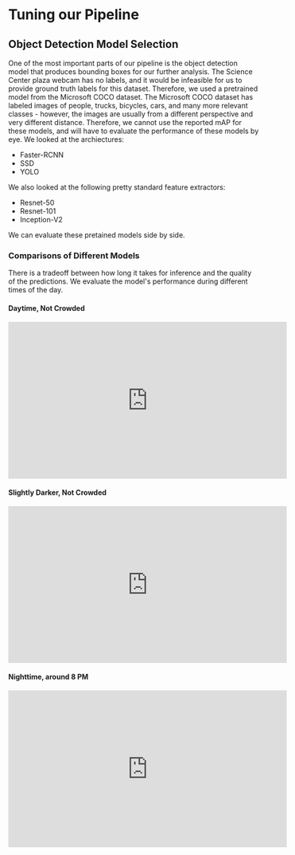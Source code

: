 # Tuning our Pipeline

## Object Detection Model Selection

One of the most important parts of our pipeline is the object detection model
that produces bounding boxes for our further analysis.
The Science Center plaza webcam has no labels, and it would be infeasible
for us to provide ground truth labels for this dataset.
Therefore, we used a pretrained model from the Microsoft COCO dataset.
The Microsoft COCO dataset has labeled images of people, trucks, bicycles,
cars, and many more relevant classes - however, the images are usually from
a different perspective and very different distance.
Therefore, we cannot use the reported mAP for these models, and will have
to evaluate the performance of these models by eye.
We looked at the archiectures:

* Faster-RCNN
* SSD
* YOLO

We also looked at the following pretty standard feature extractors:

* Resnet-50
* Resnet-101
* Inception-V2

We can evaluate these pretained models side by side.

### Comparisons of Different Models

There is a tradeoff between how long it takes for inference and the quality
of the predictions.
We evaluate the model's performance during different times of the day.

#### Daytime, Not Crowded

<iframe width="560" height="315" src="https://www.youtube.com/embed/F08-z8duKIE" frameborder="0" allow="accelerometer; autoplay; encrypted-media; gyroscope; picture-in-picture" allowfullscreen></iframe>

#### Slightly Darker, Not Crowded

<iframe width="560" height="315" src="https://www.youtube.com/embed/ZR53NL4JOVU" frameborder="0" allow="accelerometer; autoplay; encrypted-media; gyroscope; picture-in-picture" allowfullscreen></iframe>

#### Nighttime, around 8 PM

<iframe width="560" height="315" src="https://www.youtube.com/embed/KnjFIt1sypg" frameborder="0" allow="accelerometer; autoplay; encrypted-media; gyroscope; picture-in-picture" allowfullscreen></iframe>
